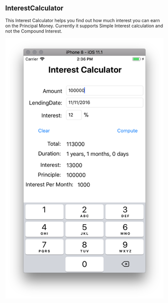 ## InterestCalculator

This Interest Calculator helps you find out how much interest you can earn on the Principal Money. Currently it supports Simple Interest calculation and not the Compound Interest. 


![alt text](https://github.com/ApparaoMulpuri/InterestCalculator/blob/master/Screenshots/Screen%20Shot%202017-12-11%20at%202.36.30%20PM.png)

